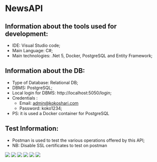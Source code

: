 # NewsAPI

## Information about the tools used for development:
- IDE: Visual Studio code;
- Main Language: C#;
- Main technologies: .Net 5, Docker, PostgreSQL and Entity Framework;

## Information about the DB:
- Type of Database: Relational DB;
- DBMS: PostgreSQL;
- Local login for DBMS: http://localhost:5050/login;
- Credentials : 
   - Email: admin@kokoshari.com 
   - Password: koko1234;
- PS: it is used a Docker container for PostgreSQL                           
## Test Information: 
- Postman is used to test the various operations offered by this API;
- NB: Disable SSL certificates to test on postman

![](https://img.shields.io/github/stars/pandao/editor.md.svg) ![](https://img.shields.io/github/forks/pandao/editor.md.svg) ![](https://img.shields.io/github/tag/pandao/editor.md.svg) ![](https://img.shields.io/github/release/pandao/editor.md.svg) ![](https://img.shields.io/github/issues/pandao/editor.md.svg) ![](https://img.shields.io/bower/v/editor.md.svg)
